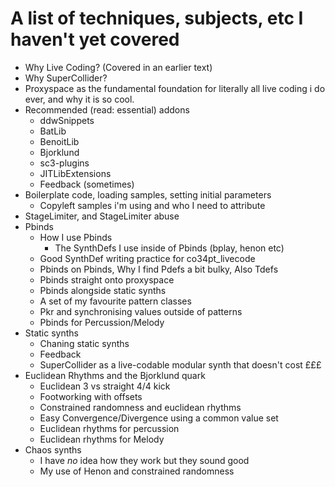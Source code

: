 # A list of techniques, subjects, etc I haven't yet covered

- Why Live Coding? (Covered in an earlier text)
- Why SuperCollider?
- Proxyspace as the fundamental foundation for literally all live coding i do ever, and why it is so cool.
- Recommended (read: essential) addons
   - ddwSnippets
   - BatLib
   - BenoitLib
   - Bjorklund
   - sc3-plugins
   - JITLibExtensions
   - Feedback (sometimes)
- Boilerplate code, loading samples, setting initial parameters
    - Copyleft samples i'm using and who I need to attribute
- StageLimiter, and StageLimiter abuse
- Pbinds
    - How I use Pbinds
        - The SynthDefs I use inside of Pbinds (bplay, henon etc)
	- Good SynthDef writing practice for co34pt_livecode
	- Pbinds on Pbinds, Why I find Pdefs a bit bulky, Also Tdefs
    - Pbinds straight onto proxyspace
    - Pbinds alongside static synths
    - A set of my favourite pattern classes
    - Pkr and synchronising values outside of patterns
    - Pbinds for Percussion/Melody
- Static synths
    - Chaning static synths
    - Feedback
    - SuperCollider as a live-codable modular synth that doesn't cost £££
- Euclidean Rhythms and the Bjorklund quark
    - Euclidean 3 vs straight 4/4 kick
    - Footworking with offsets
    - Constrained randomness and euclidean rhythms
    - Easy Convergence/Divergence using a common value set
    - Euclidean rhythms for percussion
    - Euclidean rhythms for Melody
- Chaos synths
    - I have _no_ idea how they work but they sound good
    - My use of Henon and constrained randomness
